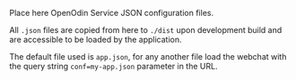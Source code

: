 Place here OpenOdin Service JSON configuration files.

All `.json` files are copied from here to `./dist` upon development build and are accessible to be loaded by the application.

The default file used is `app.json`, for any another file load the webchat with the query string `conf=my-app.json` parameter in the URL.
